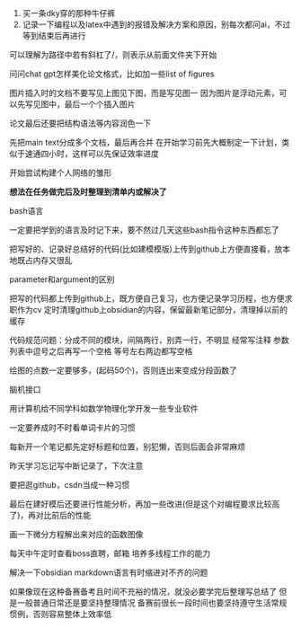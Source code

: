 
1. 买一条dky穿的那种牛仔裤
2. 记录一下编程以及latex中遇到的报错及解决方案和原因，别每次都问ai，不过等到结束后再进行

可以理解为路径中若有斜杠了/，则表示从前面文件夹下开始

问问chat gpt怎样美化论文格式，比如加一些list of figures

图片插入时的文档不要写见上图见下图，而是写见图一
因为图片是浮动元素，可以先写见图中，最后一个个插入图片

论文最后还要把结构语法等内容润色一下

先把main text分成多个文档，最后再合并
在开始学习前先大概制定一下计划，类似于速通四小时，这样可以先保证效率进度

开始尝试构建个人网络的雏形

**想法在任务做完后及时整理到清单内或解决了**

bash语言

一定要把学到的语言及时记下来，要不然过几天这些bash指令这种东西都忘了

把写好的、记录好总结好的代码(比如建模模版)上传到github上方便直接看，放本地既占内存又很乱

 parameter和argument的区别
 
 把写的代码都上传到github上，既方便自己复习，也方便记录学习历程，也方便求职作为cv
定时清理github上obsidian的内容，保留最新笔记部分，清理掉以前的缓存


代码规范问题：分成不同的模块，间隔两行，别弄一行，不明显
经常写注释
参数列表中逗号之后再写一个空格
等号左右两边都写空格

绘图的点数一定要够多，(起码50个)，否则连出来变成分段函数了

脑机接口

用计算机给不同学科如数学物理化学开发一些专业软件

一定要养成时不时看单词卡片的习惯

每新开一个笔记都先定好标题和位置，别犯懒，否则后面会非常麻烦

昨天学习忘记写中断记录了，下次注意

要把逛github，csdn当成一种习惯

最后在建好模后还要进行性能分析，再加一些改进(但是这个对编程要求比较高了)，再对比前后的性能

画一下微分方程解出来对应的函数图像

每天中午定时查看boss直聘，邮箱
培养多线程工作的能力

解决一下obsidian markdown语言有时缩进对不齐的问题

如果像现在这种备赛备考且时间不充裕的情况，就没必要学完后整理写总结了
但是一般普通日常还是要坚持整理情况
备赛前很长一段时间也要坚持遵守生活常规惯例，否则容易整体上效率低
